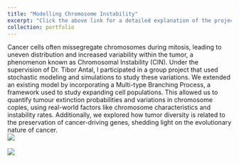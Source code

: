 ```yaml
---
title: "Modelling Chromosome Instability"
excerpt: "Click the above link for a detailed explanation of the project.<br/><img src='/images/dominance_map.png'>"
collection: portfolio
---
```

Cancer cells often missegregate chromosomes during mitosis, leading to uneven distribution and increased variability within the tumor, a phenomenon known as Chromosomal Instability (CIN). Under the supervision of Dr. Tibor Antal, I participated in a group project that used stochastic modeling and simulations to study these variations. We extended an existing model by incorporating a Multi-type Branching Process, a framework used to study expanding cell populations. This allowed us to quantify tumour extinction probabilities and variations in chromosome copies, using real-world factors like chromosome characteristics and instability rates. Additionally, we explored how tumor diversity is related to the preservation of cancer-driving genes, shedding light on the evolutionary nature of cancer.
<br/><img src='/images/extinction_prob_onc.png'>  
<br/><img src='/images/extinction_prob_sup.png'>
